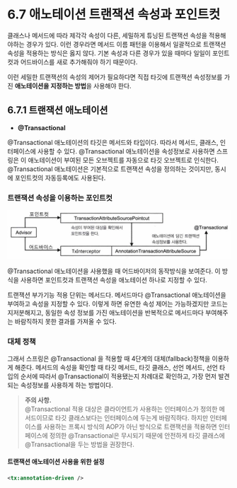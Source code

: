 # 6.7 애노테이션 트랜잭션 속성과 포인트컷

클래스나 메서드에 따라 제각각 속성이 다른, 세밀하게 튜닝된 트랜잭션 속성을 적용해야하는 경우가 있다.
이런 경우라면 메서드 이름 패턴을 이용해서 일괄적으로 트랜잭션 속성을 적용하는 방식은 옳지 않다.
기본 속성과 다른 경우가 있을 때마다 일일이 포인트컷과 어드바이스를 새로 추가해줘야 하기 때문이다.

이런 세밀한 트랜잭션의 속성의 제어가 필요하다면 직접 타깃에 트랜잭션 속성정보를 가진 **애노테이션을 지정하는 방법**을 사용해야 한다.

## 6.7.1 트랜잭션 애노테이션

- **@Transactional**

@Transactional 애노테이션의 타깃은 메서드와 타입이다.
따라서 메서드, 클래스, 인터페이스에 사용할 수 있다.
@Transactional 애노테이션을 속성정보로 사용하면 스프링은 이 애노테이션이 부여된 모든 오브젝트를 자동으로 타깃 오브젝트로 인식한다.
@Transactional 애노테이션은 기본적으로 트랜잭션 속성을 정의하는 것이지만, 동시에 포인트컷의 자동등록에도 사용된다.

### 트랜잭션 속성을 이용하는 포인트컷

![img_14.png](image1/img_14.png)

@Transactional 애노테이션을 사용했을 때 어드바이저의 동작방식을 보여준다.
이 방식을 사용하면 포인트컷과 트랜잭션 속성을 애노테이션 하나로 지정할 수 있다.

트랜잭션 부가기능 적용 단위는 메서드다.
메서드마다 @Transactional 애노테이션을 부여하고 속성을 지정할 수 있다.
이렇게 하면 유연한 속성 제어는 가능하겠지만 코드는 지저분해지고, 동일한 속성 정보를 가진
애노테이션을 반복적으로 메서드마다 부여해주는 바람직하지 못한 결과를 가져올 수 있다.

### 대체 정책

그래서 스프링은 @Transactional 을 적용할 때 4단계의 대체(fallback)정책을 이용하게 해준다.
메서드의 속성을 확인할 때 타깃 메서드, 타깃 클래스, 선언 메서드, 선언 타입의 순서에 따라서 @Transactional이 적용됐는지
차례대로 확인하고, 가장 먼저 발견되는 속성정보를 사용하게 하는 방법이다.

> **주의 사항.**<br/>
> @Transactional 적용 대상은 클라이언트가 사용하는 인터페이스가 정의한 메서드이므로 타깃 클래스보다는 인터페이스에 두는게 바람직하다.
> 하지만 인터페이스를 사용하는 프록시 방식의 AOP가 아닌 방식으로 트랜잭션을 적용하면 인터페이스에 정의한 @Transactional은 무시되기 때문에
> 안전하게 타깃 클래스에 @Transactional을 두는 방법을 권장한다.

#### 트랜잭션 애노테이션 사용을 위한 설정

```xml
<tx:annotation-driven />
```


